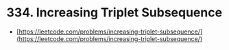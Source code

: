 # 334. Increasing Triplet Subsequence

- [https://leetcode.com/problems/increasing-triplet-subsequence/](https://leetcode.com/problems/increasing-triplet-subsequence/)
